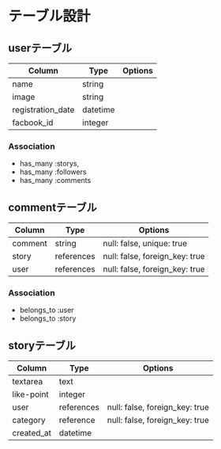# テーブル設計


## userテーブル

|Column|Type|Options|
|------|----|-------|
|name|string||null: false, unique: true|
|image|string||
|registration_date|datetime|
|facbook_id|integer|

### Association

- has_many :storys,
- has_many :followers
- has_many :comments

## commentテーブル

|Column|Type|Options|
|------|----|-------|
|comment|string|null: false, unique: true|
|story|references|null: false, foreign_key: true||
|user|references|null: false, foreign_key: true||

### Association
- belongs_to :user
- belongs_to :story


## storyテーブル

|Column|Type|Options|
|------|----|-------|
|textarea|text||
|like-point|integer|
|user|references|null: false, foreign_key: true||
|category|reference|null: false, foreign_key: true||
|created_at|datetime|
